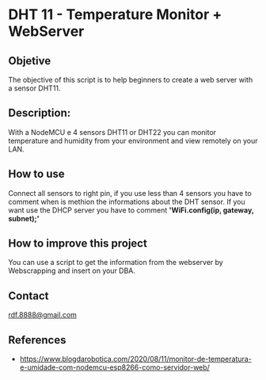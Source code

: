 # DHT 11 - Temperature Monitor + WebServer

## Objetive
The objective of this script is to help beginners to create a web server with a sensor DHT11.

## Description:
With a NodeMCU e 4 sensors DHT11 or DHT22 you can monitor temperature and humidity from your environment and view remotely on your LAN. 

## How to use
Connect all sensors to right pin, if you use less than 4 sensors you have to comment when is methion the informations about the DHT sensor.
If you want use the DHCP server you have to comment  <b>'WiFi.config(ip, gateway, subnet);'</b>

## How to improve this project
You can use a script to get the information from the webserver by Webscrapping and insert on your DBA. 

## Contact 
rdf.8888@gmail.com

## References
* https://www.blogdarobotica.com/2020/08/11/monitor-de-temperatura-e-umidade-com-nodemcu-esp8266-como-servidor-web/


